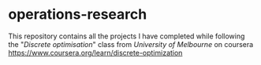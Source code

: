 # operations-research

This repository contains all the projects I have completed while following the "*Discrete optimisation*" class from *University of Melbourne* on coursera <https://www.coursera.org/learn/discrete-optimization>
